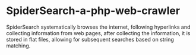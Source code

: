 # SpiderSearch-a-php-web-crawler
SpiderSearch systematically browses the internet, following hyperlinks and collecting information from web pages, after collecting the information, it is stored in flat files, allowing for subsequent searches based on string matching.
